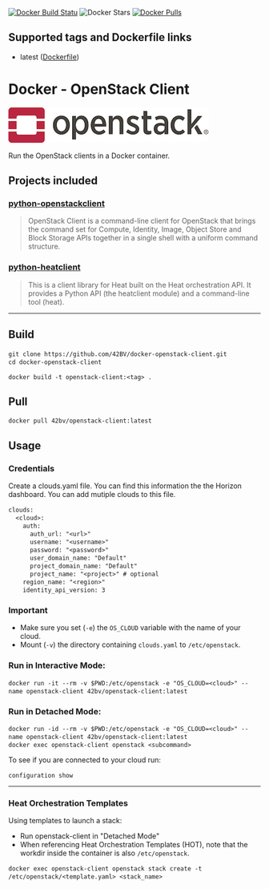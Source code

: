[![Docker Build Statu](https://img.shields.io/docker/build/42bv/openstack-client.svg)](https://hub.docker.com/r/42bv/openstack-client/builds/) ![Docker Stars](https://img.shields.io/docker/stars/42bv/openstack-client.svg) [![Docker Pulls](https://img.shields.io/docker/pulls/42bv/openstack-client.svg)](https://hub.docker.com/r/42bv/openstack-client/)

## Supported tags and Dockerfile links

- latest ([Dockerfile](https://github.com/42BV/docker-openstack-client/blob/master/Dockerfile))

# Docker - OpenStack Client
[![Openstack Client](https://raw.githubusercontent.com/42BV/docker-openstack-client/master/logo.png)](https://www.openstack.org)

Run the OpenStack clients in a Docker container.

## Projects included

### [python-openstackclient](https://github.com/openstack/python-openstackclient)
> OpenStack Client is a command-line client for OpenStack that brings the command set for Compute, Identity, Image, Object Store and Block Storage APIs together in a single shell with a uniform command structure.

### [python-heatclient](https://github.com/openstack/python-heatclient)
> This is a client library for Heat built on the Heat orchestration API. It provides a Python API (the heatclient module) and a command-line tool (heat).

---

## Build 

```
git clone https://github.com/42BV/docker-openstack-client.git
cd docker-openstack-client
```
```
docker build -t openstack-client:<tag> .
```

## Pull

```
docker pull 42bv/openstack-client:latest
```

## Usage

### Credentials
Create a clouds.yaml file. You can find this information the the Horizon dashboard. You can add mutiple clouds to this file.
```
clouds:
  <cloud>:
    auth:
      auth_url: "<url>"
      username: "<username>"
      password: "<password>"
      user_domain_name: "Default"
      project_domain_name: "Default"
      project_name: "<project>" # optional
    region_name: "<region>"
    identity_api_version: 3
```

### Important
- Make sure you set (`-e`) the `OS_CLOUD` variable with the name of your cloud.
- Mount (`-v`) the directory containing `clouds.yaml` to `/etc/openstack`.

### Run in Interactive Mode:
```
docker run -it --rm -v $PWD:/etc/openstack -e "OS_CLOUD=<cloud>" --name openstack-client 42bv/openstack-client:latest
```

### Run in Detached Mode:
```
docker run -id --rm -v $PWD:/etc/openstack -e "OS_CLOUD=<cloud>" --name openstack-client 42bv/openstack-client:latest
docker exec openstack-client openstack <subcommand>
```

To see if you are connected to your cloud run:

```
configuration show
```

---

### Heat Orchestration Templates

Using templates to launch a stack:
- Run openstack-client in "Detached Mode"
- When referencing Heat Orchestration Templates (HOT), note that the workdir inside the container is also `/etc/openstack`.

```
docker exec openstack-client openstack stack create -t /etc/openstack/<template.yaml> <stack_name>
```